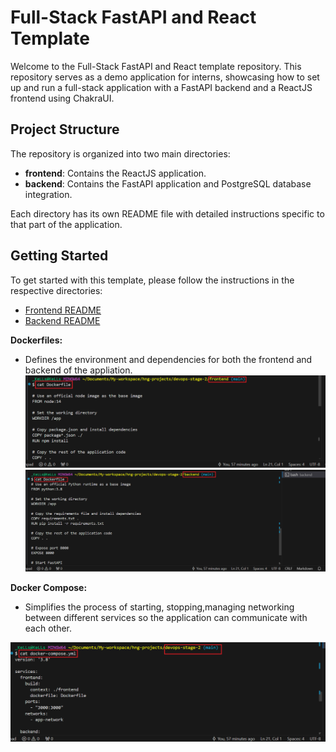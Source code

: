 # Full-Stack FastAPI and React Template

Welcome to the Full-Stack FastAPI and React template repository. This repository serves as a demo application for interns, showcasing how to set up and run a full-stack application with a FastAPI backend and a ReactJS frontend using ChakraUI.

## Project Structure

The repository is organized into two main directories:

- **frontend**: Contains the ReactJS application.
- **backend**: Contains the FastAPI application and PostgreSQL database integration.

Each directory has its own README file with detailed instructions specific to that part of the application.

## Getting Started

To get started with this template, please follow the instructions in the respective directories:

- [Frontend README](./frontend/README.md)
- [Backend README](./backend/README.md)

**Dockerfiles:**

- Defines the environment and dependencies for both the frontend and backend of the appliation.
![image](./screenshots/frontend.png)
![image](./screenshots/backend.png)

**Docker Compose:**

- Simplifies the process of starting, stopping,managing networking between different services so the application can communicate with each other.

![imae](./screenshots/dockercompose.png)




